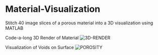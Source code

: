 # Material-Visualization
Stitch 40 image slices of a porous material into a 3D visualization using MATLAB

Code-a-long
3D Render of Material
![3D-RENDER](https://github.com/emillionth/Material-Visualization/assets/156365105/f2b35f2a-6114-4512-b38d-6ab8d14d9270)

Visualization of Voids on Surface
![POROSITY](https://github.com/emillionth/Material-Visualization/assets/156365105/6c1bb947-8536-4260-8eaf-f7d7c657d816)
